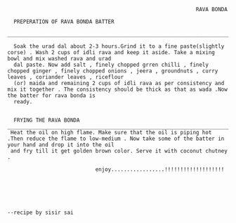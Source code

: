                                                                 RAVA BONDA
                                                                
      PREPERATION OF RAVA BONDA BATTER
      ________________________________________________________________________________________________________________________________________________________________________
       
      Soak the urad dal about 2-3 hours.Grind it to a fine paste(slightly corse) . Wash 2 cups of idli rava and keep it aside. Take a mixing bowl and mix washed rava and urad 
      dal paste. Now add salt , finely chopped grren chilli , finely chopped ginger , finely chopped onions , jeera , groundnuts , curry leaves , coriander leaves , riceflour
      (or) maida and remaining 2 cups of idli rava as per consistency and mix it together . The consistency should be thick as that as wada .Now the batter for rava bonda is 
      ready. 
      
      
      FRYING THE RAVA BONDA
    _________________________________________________________________________________________________________________________________________________________________________
     Heat the oil on high flame. Make sure that the oil is piping hot .Then reduce the flame to low-medium . Now take some of the batter in your hand and drop it into the oil 
     and fry till it get golden brown color. Serve it with coconut chutney .
     
                                enjoy.................!!!!!!!!!!!!!!!!!!!
                                
                                
                                
                                
                                
                                                                                 --recipe by sisir sai
